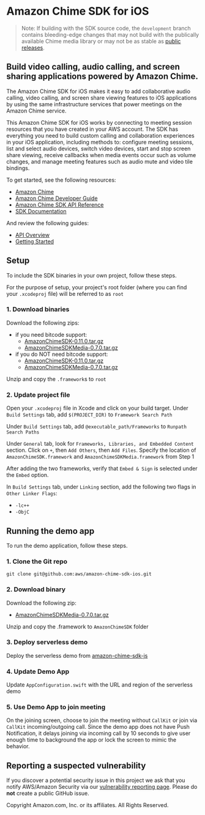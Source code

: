 # Amazon Chime SDK for iOS

> Note: If building with the SDK source code, the `development` branch contains bleeding-edge changes that may not build with the publically available Chime media library or may not be as stable as [public releases](https://github.com/aws/amazon-chime-sdk-ios/releases).

## Build video calling, audio calling, and screen sharing applications powered by Amazon Chime.

The Amazon Chime SDK for iOS makes it easy to add collaborative audio calling,
video calling, and screen share viewing features to iOS applications by 
using the same infrastructure services that power meetings on the Amazon 
Chime service.

This Amazon Chime SDK for iOS works by connecting to meeting session
resources that you have created in your AWS account. The SDK has everything
you need to build custom calling and collaboration experiences in your
iOS application, including methods to: configure meeting sessions, list 
and select audio devices, switch video devices, start and stop screen share 
viewing, receive callbacks when media events occur such as volume changes, 
and manage meeting features such as audio mute and video tile bindings.

To get started, see the following resources:

* [Amazon Chime](https://aws.amazon.com/chime)
* [Amazon Chime Developer Guide](https://docs.aws.amazon.com/chime/latest/dg/what-is-chime.html)
* [Amazon Chime SDK API Reference](http://docs.aws.amazon.com/chime/latest/APIReference/Welcome.html)
* [SDK Documentation](https://aws.github.io/amazon-chime-sdk-ios/)

And review the following guides:
* [API Overview](guides/api_overview.md)
* [Getting Started](guides/getting_started.md)

## Setup

To include the SDK binaries in your own project, follow these steps.

For the purpose of setup, your project's root folder (where you can find your `.xcodeproj` file) will be referred to as `root`

### 1. Download binaries

Download the following zips:
 * if you need bitcode support:
    * [AmazonChimeSDK-0.11.0.tar.gz](https://amazon-chime-sdk-ios.s3.amazonaws.com/sdk/0.11.0/AmazonChimeSDK-0.11.0.tar.gz)
    * [AmazonChimeSDKMedia-0.7.0.tar.gz](https://amazon-chime-sdk-ios.s3.amazonaws.com/media/0.7.0/AmazonChimeSDKMedia-0.7.0.tar.gz)
 * if you do NOT need bitcode support:
    * [AmazonChimeSDK-0.11.0.tar.gz](https://amazon-chime-sdk-ios.s3.amazonaws.com/sdk-without-bitcode/0.11.0/AmazonChimeSDK-0.11.0.tar.gz)
    * [AmazonChimeSDKMedia-0.7.0.tar.gz](https://amazon-chime-sdk-ios.s3.amazonaws.com/media-without-bitcode/0.7.0/AmazonChimeSDKMedia-0.7.0.tar.gz)

Unzip and copy the `.framework`s to `root`

### 2. Update project file

Open your `.xcodeproj` file in Xcode and click on your build target. Under `Build Settings` tab, add `$(PROJECT_DIR)` to `Framework Search Path`

Under `Build Settings` tab, add `@executable_path/Frameworks` to `Runpath Search Paths`

Under `General` tab, look for `Frameworks, Libraries, and Embedded Content` section. Click on `+`, then `Add Others`, then `Add Files`. Specify the location of `AmazonChimeSDK.framework` and `AmazonChimeSDKMedia.framework` from Step 1

After adding the two frameworks, verify that `Embed & Sign` is selected under the `Embed` option.

In `Build Settings` tab, under `Linking` section, add the following two flags in `Other Linker Flags`:

* `-lc++`
* `-ObjC`

## Running the demo app

To run the demo application, follow these steps.

### 1. Clone the Git repo

`git clone git@github.com:aws/amazon-chime-sdk-ios.git`

### 2. Download binary

Download the following zip:

* [AmazonChimeSDKMedia-0.7.0.tar.gz](https://amazon-chime-sdk-ios.s3.amazonaws.com/media/0.7.0/AmazonChimeSDKMedia-0.7.0.tar.gz)

Unzip and copy the .framework to `AmazonChimeSDK` folder

### 3. Deploy serverless demo

Deploy the serverless demo from [amazon-chime-sdk-js](https://github.com/aws/amazon-chime-sdk-js)

### 4. Update Demo App

Update `AppConfiguration.swift` with the URL and region of the serverless demo

### 5. Use Demo App to join meeting

On the joining screen, choose to join the meeting without `CallKit` or join via `CallKit` incoming/outgoing call. Since the demo app does not have Push Notification, it delays joining via incoming call by 10 seconds to give user enough time to background the app or lock the screen to mimic the behavior.

## Reporting a suspected vulnerability

If you discover a potential security issue in this project we ask that you notify AWS/Amazon Security via our
[vulnerability reporting page](http://aws.amazon.com/security/vulnerability-reporting/). Please do **not** create a public GitHub issue.

Copyright Amazon.com, Inc. or its affiliates. All Rights Reserved.
